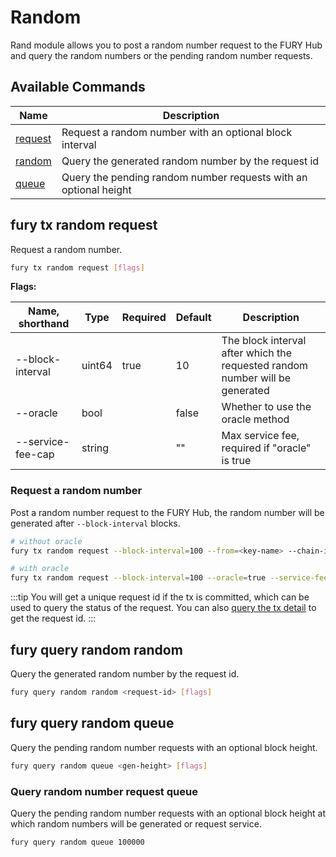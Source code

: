 # Random

Rand module allows you to post a random number request to the FURY Hub and query the random numbers or the pending random number requests.

## Available Commands

| Name                                | Description                                                      |
| ----------------------------------- | ---------------------------------------------------------------- |
| [request](#fury-tx-random-request)  | Request a random number with an optional block interval          |
| [random](#fury-query-random-random) | Query the generated random number by the request id              |
| [queue](#fury-query-random-queue)   | Query the pending random number requests with an optional height |

## fury tx random request

Request a random number.

```bash
fury tx random request [flags]
```

**Flags:**

| Name, shorthand   | Type   | Required | Default | Description                                                                  |
| ----------------- | ------ | -------- | ------- | ---------------------------------------------------------------------------- |
| --block-interval  | uint64 | true     | 10      | The block interval after which the requested random number will be generated |
| --oracle          | bool   |          | false   | Whether to use the oracle method                                             |
| --service-fee-cap | string |          | ""      | Max service fee, required if "oracle" is true                                |

### Request a random number

Post a random number request to the FURY Hub, the random number will be generated after `--block-interval` blocks.

```bash
# without oracle
fury tx random request --block-interval=100 --from=<key-name> --chain-id=fury --fees=0.3fury

# with oracle
fury tx random request --block-interval=100 --oracle=true --service-fee-cap=1fury --from=<key-name> --chain-id=fury --fees=0.3fury
```

:::tip
You will get a unique request id if the tx is committed, which can be used to query the status of the request. You can also [query the tx detail](./tx.md#fury-query-tx) to get the request id.
:::

## fury query random random

Query the generated random number by the request id.

```bash
fury query random random <request-id> [flags]
```

## fury query random queue

Query the pending random number requests with an optional block height.

```bash
fury query random queue <gen-height> [flags]
```

### Query random number request queue

Query the pending random number requests with an optional block height at which random numbers will be generated or request service.

```bash
fury query random queue 100000
```
